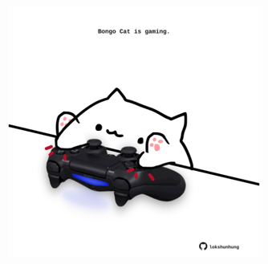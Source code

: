 <!-- built at 14/08/2023, 09:00:43 UTC -->
<p align="center">
  <img width="500" height="500" src="./ReadmeImage.svg">
</p>
